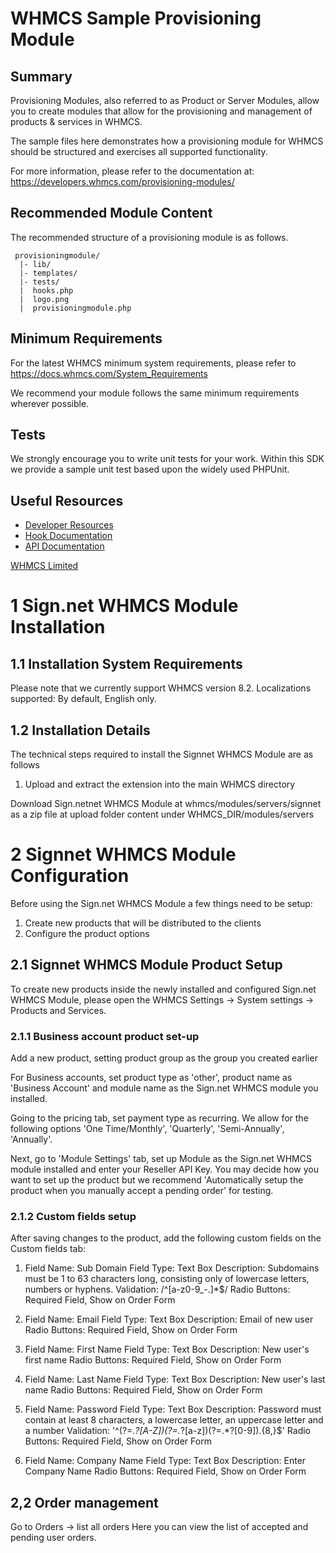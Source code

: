 # WHMCS Sample Provisioning Module #

## Summary ##

Provisioning Modules, also referred to as Product or Server Modules, allow you
to create modules that allow for the provisioning and management of products &
services in WHMCS.

The sample files here demonstrates how a provisioning module for WHMCS should
be structured and exercises all supported functionality.

For more information, please refer to the documentation at:
https://developers.whmcs.com/provisioning-modules/

## Recommended Module Content ##

The recommended structure of a provisioning module is as follows.

```
 provisioningmodule/
  |- lib/
  |- templates/
  |- tests/
  |  hooks.php
  |  logo.png
  |  provisioningmodule.php
```

## Minimum Requirements ##

For the latest WHMCS minimum system requirements, please refer to
https://docs.whmcs.com/System_Requirements

We recommend your module follows the same minimum requirements wherever
possible.

## Tests ##

We strongly encourage you to write unit tests for your work. Within this SDK we
provide a sample unit test based upon the widely used PHPUnit.

## Useful Resources
* [Developer Resources](https://developers.whmcs.com/)
* [Hook Documentation](https://developers.whmcs.com/hooks/)
* [API Documentation](https://developers.whmcs.com/api/)

[WHMCS Limited](https://www.whmcs.com)

# 1 Sign.net WHMCS Module Installation #


## 1.1 Installation System Requirements ##
Please note that we currently support WHMCS version 8.2.
Localizations supported: By default, English only.

## 1.2 Installation Details ##
The technical steps required to install the Signnet WHMCS Module are as follows
1. Upload and extract the extension into the main WHMCS directory

 Download Sign.netnet WHMCS Module at whmcs/modules/servers/signnet as a zip file at upload folder content
under WHMCS_DIR/modules/servers

# 2 Signnet WHMCS Module Configuration #
Before using the Sign.net WHMCS Module a few things need to be setup:
1. Create new products that will be distributed to the clients
2. Configure the product options

## 2.1 Signnet WHMCS Module Product Setup ##

To create new products inside the newly installed and configured Sign.net WHMCS
Module, please open the WHMCS Settings -> System settings -> Products and
Services.

### 2.1.1 Business account product set-up ###
Add a new product, setting product group as the group you created earlier

For Business accounts, set product type as 'other', product name as 'Business Account' and module name as the Sign.net WHMCS module you installed.

Going to the pricing tab, set payment type as recurring. We allow for the following options 'One Time/Monthly',	'Quarterly',	'Semi-Annually',	'Annually'.

Next, go to 'Module Settings' tab, set up Module as the Sign.net WHMCS module installed and enter your Reseller API Key. You may decide how you want to set up the product but we recommend 'Automatically setup the product when you manually accept a pending order' for testing.

### 2.1.2 Custom fields setup ###

After saving changes to the product, add the following custom fields on the
Custom fields tab:
1. Field Name: Sub Domain
  Field Type: Text Box
  Description: Subdomains must be 1 to 63 characters long, consisting only of lowercase letters, numbers or hyphens.
  Validation: /^[a-z0-9_\-.]*$/
  Radio Buttons:
    Required Field, Show on Order Form 

2. Field Name: Email
  Field Type: Text Box
  Description: Email of new user
  Radio Buttons:
    Required Field, Show on Order Form 

3. Field Name: First Name
  Field Type: Text Box
  Description: New user's first name
  Radio Buttons:
    Required Field, Show on Order Form

4. Field Name: Last Name
  Field Type: Text Box
  Description: New user's last name
  Radio Buttons:
    Required Field, Show on Order Form

5. Field Name: Password
  Field Type: Text Box
  Description: Password must contain at least 8 characters, a lowercase letter, an uppercase letter and a number
  Validation: '^(?=.*?[A-Z])(?=.*?[a-z])(?=.*?[0-9]).{8,}$'
  Radio Buttons:
    Required Field, Show on Order Form

6. Field Name: Company Name
  Field Type: Text Box
  Description: Enter Company Name
  Radio Buttons:
    Required Field, Show on Order Form   

## 2,2 Order management ##
Go to Orders -> list all orders
Here you can view the list of accepted and pending user orders.